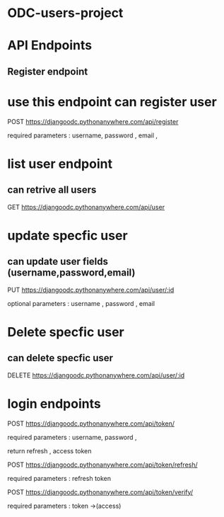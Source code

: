 # ODC-users-project

# API Endpoints
 
## Register endpoint 
  # use this endpoint can register user 
POST  https://djangoodc.pythonanywhere.com/api/register 
   
  required parameters : 
   username,
   password ,
   email  ,

# list user endpoint
  ## can retrive all users 
GET  https://djangoodc.pythonanywhere.com/api/user


# update specfic user 
  ## can update user fields (username,password,email)
PUT https://djangoodc.pythonanywhere.com/api/user/:id

   optional parameters : 
      username ,
      password ,
      email  

# Delete specfic user 
  ## can delete specfic user   
DELETE   https://djangoodc.pythonanywhere.com/api/user/:id

#  login endpoints

POST  https://djangoodc.pythonanywhere.com/api/token/

  required parameters : 
   username,
   password ,

  return refresh , access   token

POST  https://djangoodc.pythonanywhere.com/api/token/refresh/

  required parameters : 
   refresh token

POST  https://djangoodc.pythonanywhere.com/api/token/verify/

  required parameters : 
    token ->(access)
    
